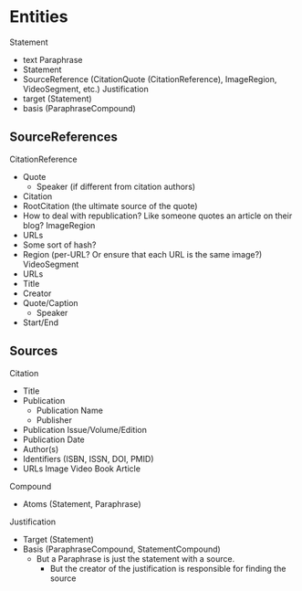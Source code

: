 
# Entities
Statement
  - text
Paraphrase
  - Statement
  - SourceReference (CitationQuote (CitationReference), ImageRegion, VideoSegment, etc.)
Justification
  - target (Statement)
  - basis (ParaphraseCompound)

## SourceReferences
CitationReference
  - Quote
    - Speaker (if different from citation authors)
  - Citation
  - RootCitation (the ultimate source of the quote)
  - How to deal with republication?  Like someone quotes an article on their blog?
ImageRegion
  - URLs
  - Some sort of hash?
  - Region (per-URL?  Or ensure that each URL is the same image?)
VideoSegment
  - URLs
  - Title
  - Creator
  - Quote/Caption
    - Speaker
  - Start/End

## Sources
Citation
  - Title
  - Publication
    - Publication Name
    - Publisher
  - Publication Issue/Volume/Edition
  - Publication Date
  - Author(s)
  - Identifiers (ISBN, ISSN, DOI, PMID)
  - URLs
Image
Video
Book
Article
  
Compound
  - Atoms (Statement, Paraphrase)
  
Justification
  - Target (Statement)
  - Basis (ParaphraseCompound, StatementCompound)
    - But a Paraphrase is just the statement with a source.
      - But the creator of the justification is responsible for finding the source